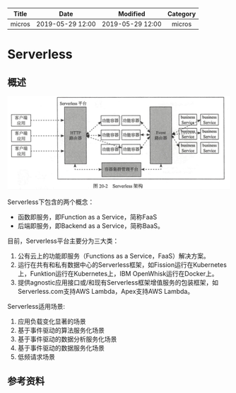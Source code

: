 | Title                | Date             | Modified         | Category          |
|:--------------------:|:----------------:|:----------------:|:-----------------:|
| micros              | 2019-05-29 12:00 | 2019-05-29 12:00 | micros            |



# Serverless



## 概述



![Serverless架构](./images/serverless-01.png)



Serverless下包含的两个概念：
- 函数即服务，即Function as a Service，简称FaaS
- 后端即服务，即Backend as a Service，简称BaaS。



目前，Serverless平台主要分为三大类：
1. 公有云上的功能即服务（Functions as a Service，FaaS）解决方案。
2. 运行在共有和私有数据中心的Serverless框架，如Fission运行在Kubernetes上，Funktion运行在Kubernetes上，IBM OpenWhisk运行在Docker上。
3. 提供agnostic应用接口或/和现有Serverless框架增值服务的包装框架，如Serverless.com支持AWS Lambda，Apex支持AWS Lambda。



Serverless适用场景:
1. 应用负载变化显著的场景
2. 基于事件驱动的算法服务化场景
3. 基于事件驱动的数据分析服务化场景
4. 基于事件驱动的数据服务化场景
5. 低频请求场景



## 参考资料
